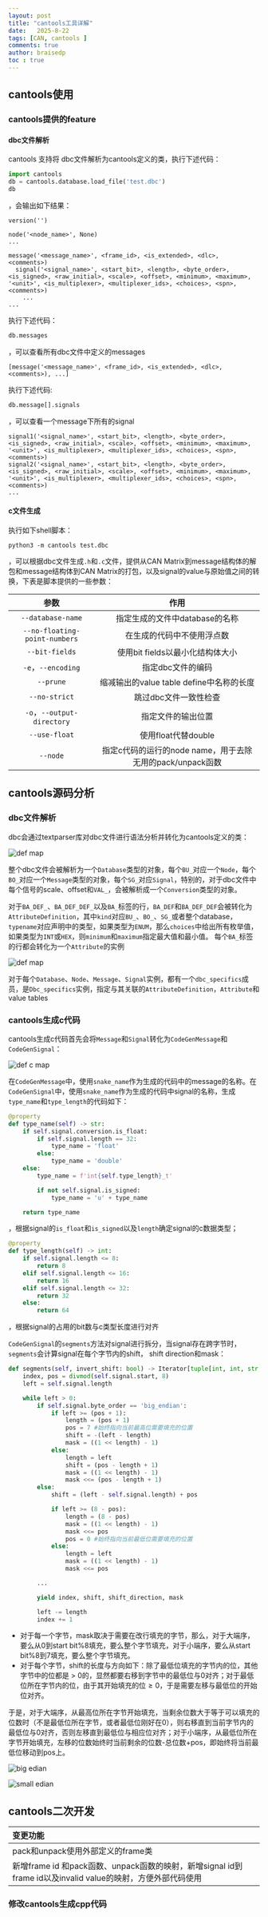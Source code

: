 ```yaml
---
layout: post
title: "cantools工具详解"
date:   2025-8-22
tags: [CAN, cantools ]
comments: true
author: braisedp
toc : true
---
```


<!-- more -->

## cantools使用

### cantools提供的feature

#### dbc文件解析

cantools 支持将 dbc文件解析为cantools定义的类，执行下述代码：

```python 
import cantools
db = cantools.database.load_file('test.dbc')
db
```
，会输出如下结果：
```shell
version('')

node('<node_name>', None)
...

message('<message_name>', <frame_id>, <is_extended>, <dlc>, <comments>)
  signal('<signal_name>', <start_bit>, <length>, <byte_order>, <is_signed>, <raw_initial>, <scale>, <offset>, <minimum>, <maximum>, '<unit>', <is_multiplexer>, <multiplexer_ids>, <choices>, <spn>, <comments>)
    ...
...
```
执行下述代码：
```python
db.messages
```
，可以查看所有dbc文件中定义的messages
```shell
[message('<message_name>', <frame_id>, <is_extended>, <dlc>, <comments>), ...]
```
执行下述代码:
```python
db.message[].signals
```
，可以查看一个message下所有的signal

```shell
signal1('<signal_name>', <start_bit>, <length>, <byte_order>, <is_signed>, <raw_initial>, <scale>, <offset>, <minimum>, <maximum>, '<unit>', <is_multiplexer>, <multiplexer_ids>, <choices>, <spn>, <comments>)
signal2('<signal_name>', <start_bit>, <length>, <byte_order>, <is_signed>, <raw_initial>, <scale>, <offset>, <minimum>, <maximum>, '<unit>', <is_multiplexer>, <multiplexer_ids>, <choices>, <spn>, <comments>)
...
```

#### c文件生成

执行如下shell脚本：
```shell
python3 -m cantools test.dbc
```
，可以根据dbc文件生成`.h`和`.c`文件，提供从CAN Matrix到message结构体的解包和message结构体到CAN Matrix的打包，以及signal的value与原始值之间的转换，下表是脚本提供的一些参数：

|参数|作用|
|:---:|:---:|
|`--database-name`|指定生成的文件中database的名称|
|`--no-floating-point-numbers`|在生成的代码中不使用浮点数|
|`--bit-fields`|使用bit fields以最小化结构体大小|
|`-e`，`--encoding`|指定dbc文件的编码|
|`--prune`|缩减输出的value table define中名称的长度|
|`--no-strict`|跳过dbc文件一致性检查|
|`-o`，`--output-directory`|指定文件的输出位置|
|`--use-float`|使用float代替double|
|`--node`|指定c代码的运行的node name，用于去除无用的pack/unpack函数|

## cantools源码分析
### dbc文件解析

dbc会通过textparser库对dbc文件进行语法分析并转化为cantools定义的类：

![def map](../images/2025-8-22-cantools/defmap.svg)

整个dbc文件会被解析为一个`Database`类型的对象，每个`BU_`对应一个`Node`，每个`BO_`对应一个`Message`类型的对象，每个`SG_`对应`Signal`，特别的，对于dbc文件中每个信号的scale、offset和`VAL_`，会被解析成一个`Conversion`类型的对象。


对于`BA_DEF_`、`BA_DEF_DEF_`以及`BA_`标签的行，`BA_DEF`和`BA_DEF_DEF`会被转化为`AttributeDefinition`，其中`kind`对应`BU_`、`BO_`、`SG_`或者整个database，`typename`对应声明中的类型，如果类型为`ENUM`，那么`choices`中给出所有枚举值，如果类型为`INT`或`HEX`，则`minimum`和`maximum`指定最大值和最小值。 每个`BA_`标签的行都会转化为一个`Attribute`的实例

![def map](../images/2025-8-22-cantools/attr.svg)

对于每个`Database`、`Node`、`Message`、`Signal`实例，都有一个`dbc_specifics`成员，是`Dbc_specifics`实例，指定与其关联的`AttributeDefinition`，`Attribute`和value tables

### cantools生成c代码
cantools生成c代码首先会将`Message`和`Signal`转化为`CodeGenMessage`和`CodeGenSignal`：

![def c map](../images/2025-8-22-cantools/def_cmap.svg)

在`CodeGenMessage`中，使用`snake_name`作为生成的代码中的message的名称。在`CodeGenSignal`中，使用`snake_name`作为生成的代码中signal的名称，生成`type_name`和`type_length`的代码如下：
```python
@property
def type_name(self) -> str:
    if self.signal.conversion.is_float:
        if self.signal.length == 32:
            type_name = 'float'
        else:
            type_name = 'double'
    else:
        type_name = f'int{self.type_length}_t'

        if not self.signal.is_signed:
            type_name = 'u' + type_name

    return type_name
```
，根据signal的`is_float`和`is_signed`以及`length`确定signal的c数据类型；
```python
@property
def type_length(self) -> int:
    if self.signal.length <= 8:
        return 8
    elif self.signal.length <= 16:
        return 16
    elif self.signal.length <= 32:
        return 32
    else:
        return 64
```
，根据signal的占用的bit数与c类型长度进行对齐

`CodeGenSignal`的`segments`方法对signal进行拆分，当signal存在跨字节时，`segments`会计算signal在每个字节内的shift， shift direction和mask：
```python
def segments(self, invert_shift: bool) -> Iterator[tuple[int, int, str, int]]:
    index, pos = divmod(self.signal.start, 8)
    left = self.signal.length

    while left > 0:
        if self.signal.byte_order == 'big_endian':
            if left >= (pos + 1):
                length = (pos + 1)
                pos = 7 #始终指向当前最高位需要填充的位置
                shift = -(left - length)
                mask = ((1 << length) - 1)
            else:
                length = left
                shift = (pos - length + 1)
                mask = ((1 << length) - 1)
                mask <<= (pos - length + 1)
        else:
            shift = (left - self.signal.length) + pos

            if left >= (8 - pos):
                length = (8 - pos)
                mask = ((1 << length) - 1)
                mask <<= pos
                pos = 0 #始终指向当前最低位需要填充的位置
            else:
                length = left
                mask = ((1 << length) - 1)
                mask <<= pos

        ...

        yield index, shift, shift_direction, mask

        left -= length
        index += 1
```
- 对于每一个字节，mask取决于需要在改行填充的字节，那么，对于大端序，要么从0到start bit%8填充，要么整个字节填充，对于小端序，要么从start bit%8到7填充，要么整个字节填充。
- 对于每个字节，shift的长度与方向如下：除了最低位填充的字节内的位，其他字节中的位都是 > 0的，显然都要右移到字节中的最低位与0对齐；对于最低位所在字节内的位，由于其开始填充的位$\geq 0$，于是需要左移与最低位的开始位对齐。

于是，对于大端序，从最高位所在字节开始填充，当剩余位数大于等于可以填充的位数时（不是最低位所在字节，或者最低位刚好在0），则右移直到当前字节内的最低位与0对齐，否则左移直到最低位与相应位对齐；对于小端序，从最低位所在字节开始填充，左移的位数始终时当前剩余的位数-总位数+pos，即始终将当前最低位移动到pos上。

![big edian](../images/2025-8-22-cantools/fill_big_edian.svg)

![small edian](../images/2025-8-22-cantools/fill_small_edian.svg)

## cantools二次开发
|变更功能|
|:---|
|pack和unpack使用外部定义的frame类|
|新增frame id 和pack函数、unpack函数的映射，新增signal id到frame id以及invalid value的映射，方便外部代码使用|


### 修改cantools生成cpp代码
